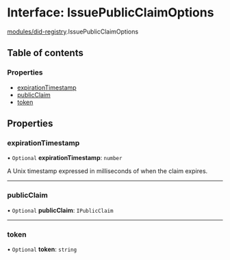 # Interface: IssuePublicClaimOptions

[modules/did-registry](../modules/modules_did_registry.md).IssuePublicClaimOptions

## Table of contents

### Properties

- [expirationTimestamp](modules_did_registry.IssuePublicClaimOptions.md#expirationtimestamp)
- [publicClaim](modules_did_registry.IssuePublicClaimOptions.md#publicclaim)
- [token](modules_did_registry.IssuePublicClaimOptions.md#token)

## Properties

### expirationTimestamp

• `Optional` **expirationTimestamp**: `number`

A Unix timestamp expressed in milliseconds of when the claim expires.

___

### publicClaim

• `Optional` **publicClaim**: `IPublicClaim`

___

### token

• `Optional` **token**: `string`
